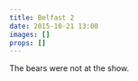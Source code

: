 ```yaml
---
title: Belfast 2
date: 2015-10-21 13:00
images: []
props: []
---
```

The bears were not at the show.
